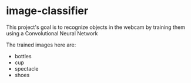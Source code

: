 # image-classifier
This project's goal is to recognize objects in the webcam by training them using a Convolutional Neural Network

The trained images here are:
- bottles
- cup
- spectacle
- shoes

